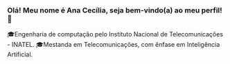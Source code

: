 ### Olá! Meu nome é Ana Cecília, seja bem-vindo(a) ao meu perfil! 🫡
🎓Engenharia de computação pelo Instituto Nacional de Telecomunicações - INATEL.
🎓Mestanda em Telecomunicações, com ênfase em Inteligência Artificial.




